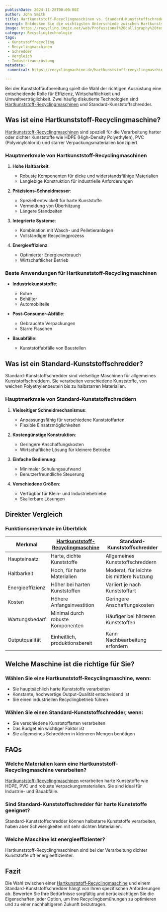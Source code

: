 ```yaml
---
publishDate: 2024-11-28T00:00:00Z
author: John Smith
title: Hartkunststoff-Recyclingmaschinen vs. Standard-Kunststoffschredder
excerpt: Entdecken Sie die wichtigsten Unterschiede zwischen Hartkunststoff-Recyclingmaschinen und Standard-Kunststoffschreddern, ihre spezifischen Vorteile und welche Lösung am besten zu Ihren Recyclinganforderungen passt.
image: https://recycling.imgix.net/web/Professional%20calligraphy%20text%20illustration%20featuring%20Rigid%20Recycl.webp?fit=crop&auto=format,compress&fm=webp
category: Recyclingtechnologie
tags:
 - Kunststoffrecycling
 - Recyclingmaschinen
 - Schredder
 - Vergleich
 - Industrieausrüstung
metadata:
 canonical: https://recyclingmachine.de/hartkunststoff-recyclingmaschinen-vs-kunststoffschredder-vergleich

---
```


Bei der Kunststoffaufbereitung spielt die Wahl der richtigen Ausrüstung eine entscheidende Rolle für Effizienz, Wirtschaftlichkeit und Umweltverträglichkeit. Zwei häufig diskutierte Technologien sind [Hartkunststoff-Recyclingmaschinen](https://www.recyclingmachine.de/hartkunststoff-recyclinganlagen) und Standard-Kunststoffschredder.

## Was ist eine Hartkunststoff-Recyclingmaschine?

[Hartkunststoff-Recyclingmaschinen](https://www.recyclingmachine.de/hartkunststoff-recyclinganlagen) sind speziell für die Verarbeitung harter oder dichter Kunststoffe wie HDPE (High-Density Polyethylen), PVC (Polyvinylchlorid) und starrer Verpackungsmaterialien konzipiert.

### Hauptmerkmale von Hartkunststoff-Recyclingmaschinen

1. **Hohe Haltbarkeit**: 
   - Robuste Komponenten für dicke und widerstandsfähige Materialien
   - Langlebige Konstruktion für industrielle Anforderungen

2. **Präzisions-Schneidmesser**:
   - Speziell entwickelt für harte Kunststoffe
   - Vermeidung von Überhitzung
   - Längere Standzeiten

3. **Integrierte Systeme**:
   - Kombination mit Wasch- und Pelletieranlagen
   - Vollständiger Recyclingprozess

4. **Energieeffizienz**:
   - Optimierter Energieverbrauch
   - Wirtschaftlicher Betrieb

### Beste Anwendungen für Hartkunststoff-Recyclingmaschinen

- **Industriekunststoffe**: 
  - Rohre
  - Behälter
  - Automobilteile

- **Post-Consumer-Abfälle**:
  - Gebrauchte Verpackungen
  - Starre Flaschen

- **Bauabfälle**:
  - Kunststoffabfälle von Baustellen

## Was ist ein Standard-Kunststoffschredder?

Standard-Kunststoffschredder sind vielseitige Maschinen für allgemeines Kunststoffschreddern. Sie verarbeiten verschiedene Kunststoffe, von weichen Polyethylenbeuteln bis zu halbstarren Materialien.

### Hauptmerkmale von Standard-Kunststoffschreddern

1. **Vielseitiger Schneidmechanismus**:
   - Anpassungsfähig für verschiedene Kunststoffarten
   - Flexible Einsatzmöglichkeiten

2. **Kostengünstige Konstruktion**:
   - Geringere Anschaffungskosten
   - Wirtschaftliche Lösung für kleinere Betriebe

3. **Einfache Bedienung**:
   - Minimaler Schulungsaufwand
   - Benutzerfreundliche Steuerung

4. **Verschiedene Größen**:
   - Verfügbar für Klein- und Industriebetriebe
   - Skalierbare Lösungen

## Direkter Vergleich

### Funktionsmerkmale im Überblick

| Merkmal | [Hartkunststoff-Recyclingmaschine](https://www.recyclingmachine.de/hartkunststoff-recyclinganlagen) | Standard-Kunststoffschredder |
|---------|--------------------------|---------------------------|
| Haupteinsatz | Harte, dichte Kunststoffe | Allgemeines Kunststoffschreddern |
| Haltbarkeit | Hoch, für harte Materialien | Moderat, für leichte bis mittlere Nutzung |
| Energieeffizienz | Höher bei harten Kunststoffen | Variiert je nach Kunststoffart |
| Kosten | Höhere Anfangsinvestition | Geringere Anschaffungskosten |
| Wartungsbedarf | Minimal durch robuste Komponenten | Häufiger bei härteren Kunststoffen |
| Outputqualität | Einheitlich, produktionsbereit | Kann Nachbearbeitung erfordern |

## Welche Maschine ist die richtige für Sie?

### Wählen Sie eine Hartkunststoff-Recyclingmaschine, wenn:

- Sie hauptsächlich harte Kunststoffe verarbeiten
- Konstante, hochwertige Output-Qualität entscheidend ist
- Sie einen industriellen Recyclingbetrieb führen

### Wählen Sie einen Standard-Kunststoffschredder, wenn:

- Sie verschiedene Kunststoffarten verarbeiten
- Das Budget ein wichtiger Faktor ist
- Sie allgemeines Schreddern in kleineren Mengen benötigen

## FAQs

### Welche Materialien kann eine Hartkunststoff-Recyclingmaschine verarbeiten?
[Hartkunststoff-Recyclingmaschinen](https://www.recyclingmachine.de/hartkunststoff-recyclinganlagen) verarbeiten harte Kunststoffe wie HDPE, PVC und robuste Verpackungsmaterialien. Sie sind ideal für Industrie- und Bauabfälle.

### Sind Standard-Kunststoffschredder für harte Kunststoffe geeignet?
Standard-Kunststoffschredder können halbstarre Kunststoffe verarbeiten, haben aber Schwierigkeiten mit sehr dichten Materialien.

### Welche Maschine ist energieeffizienter?
Hartkunststoff-Recyclingmaschinen sind bei der Verarbeitung dichter Kunststoffe oft energieeffizienter.

## Fazit

Die Wahl zwischen einer [Hartkunststoff-Recyclingmaschine](https://www.recyclingmachine.de/hartkunststoff-recyclinganlagen) und einem Standard-Kunststoffschredder hängt von Ihren spezifischen Anforderungen ab. Bewerten Sie Ihre Bedürfnisse sorgfältig und berücksichtigen Sie die Eigenschaften jeder Option, um Ihre Recyclingbemühungen zu optimieren und zu einer nachhaltigeren Zukunft beizutragen.
